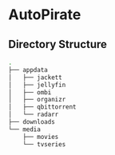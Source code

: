 # AutoPirate

## Directory Structure
```bash
.
├── appdata
│   ├── jackett
│   ├── jellyfin
│   ├── ombi
│   ├── organizr
│   ├── qbittorrent
│   └── radarr
├── downloads
└── media
    ├── movies
    └── tvseries
```
